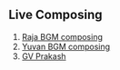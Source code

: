 ## Live Composing

1. [Raja BGM composing](https://www.youtube.com/watch?v=h4xaWeyKkos)
2. [Yuvan BGM composing](https://www.youtube.com/watch?v=AIoAoXTj4k4)
3. [GV Prakash](https://www.youtube.com/watch?v=b_QwTo0trUE)

